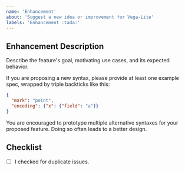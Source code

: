 ```yaml
---
name: 'Enhancement'
about: 'Suggest a new idea or improvement for Vega-Lite'
labels: 'Enhancement :tada:'
---
```


## Enhancement Description

Describe the feature's goal, motivating use cases, and its expected behavior.

If you are proposing a new syntax, please provide at least one example spec, wrapped by triple backticks like this:

```json
{
  "mark": "point",
  "encoding": {"x": {"field": "a"}}
}
```

You are encouraged to prototype multiple alternative syntaxes for your proposed feature. Doing so often leads to a better design.

## Checklist

- [ ] I checked for duplicate issues.
